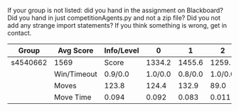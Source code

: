 If your group is not listed: did you hand in the assignment on Blackboard? Did you hand in just competitionAgents.py and not a zip file? Did you not add any strange import statements? If you think something is wrong, get in contact.

Group | Avg Score | Info/Level | 0 | 1 | 2 | 3 | 4 | 5 | 6 | 7 | 8 | 9 | 10 | 11 
| --- | --- | --- | --- | --- | --- | --- | --- | --- | --- | --- | --- | --- | --- | --- 
s4540662 | 1569 | Score | 1334.2 | 1455.6 | 1259.1 | 1521.0 | 1460.4 | 2054.9 | 2501.3 | 780.3 | 3004.2 | 2303.7 | 476.0 | 676.2
 | | Win/Timeout | 0.9/0.0 | 1.0/0.0 | 0.8/0.0 | 1.0/0.0 | 0.9/0.0 | 0.9/0.0 | 1.0/0.0 | 0.2/0.0 | 0.8/0.0 | 0.5/0.0 | 0.1/0.0 | 0.0/0.0
 | | Moves | 123.8 | 124.4 | 132.9 | 89.0 | 87.6 | 168.1 | 178.7 | 89.7 | 352.8 | 330.3 | 100.0 | 119.8
 | | Move Time | 0.094 | 0.092 | 0.083 | 0.011 | 0.011 | 0.025 | 0.039 | 0.093 | 0.037 | 0.038 | 0.044 | 0.048
